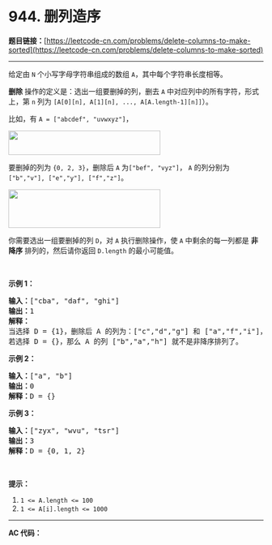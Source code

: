 # 944. 删列造序

**题目链接：**[https://leetcode-cn.com/problems/delete-columns-to-make-sorted](https://leetcode-cn.com/problems/delete-columns-to-make-sorted)

---

<div class="content__1Y2H">
 <div class="notranslate">
  <p>给定由&nbsp;<code>N</code>&nbsp;个小写字母字符串组成的数组 <code>A</code>，其中每个字符串长度相等。</p> 
  <p><strong>删除</strong> 操作的定义是：选出一组要删掉的列，删去&nbsp;<code>A</code> 中对应列中的所有字符，形式上，第 <code>n</code>&nbsp;列为&nbsp;<code>[A[0][n], A[1][n], ..., A[A.length-1][n]]</code>）。</p> 
  <p>比如，有&nbsp;<code>A = ["abcdef", "uvwxyz"]</code>，</p> 
  <p><img style="height: 48px; width: 300px;" src="../aliyun-lc-upload/uploads/2019/07/06/944_1.png" alt=""></p> 
  <p>要删掉的列为&nbsp;<code>{0, 2, 3}</code>，删除后 <code>A</code>&nbsp;为<code>["bef", "vyz"]</code>， <code>A</code>&nbsp;的列分别为<code>["b","v"], ["e","y"], ["f","z"]</code>。</p> 
  <p><img style="height: 76px; width: 300px;" src="../aliyun-lc-upload/uploads/2019/07/06/944_2.png" alt=""></p> 
  <p>你需要选出一组要删掉的列&nbsp;<code>D</code>，对&nbsp;<code>A</code> 执行删除操作，使 <code>A</code> 中剩余的每一列都是 <strong>非降序</strong>&nbsp;排列的，然后请你返回&nbsp;<code>D.length</code>&nbsp;的最小可能值。</p> 
  <p>&nbsp;</p> 
  <p><strong>示例 1：</strong></p> 
  <pre class="language-text"><strong>输入：</strong>["cba", "daf", "ghi"]
<strong>输出：</strong>1
<strong>解释：</strong>
当选择 D = {1}，删除后 A 的列为：["c","d","g"] 和 ["a","f","i"]，均为非降序排列。
若选择 D = {}，那么 A 的列 ["b","a","h"] 就不是非降序排列了。
</pre> 
  <p><strong>示例 2：</strong></p> 
  <pre class="language-text"><strong>输入：</strong>["a", "b"]
<strong>输出：</strong>0
<strong>解释：</strong>D = {}
</pre> 
  <p><strong>示例 3：</strong></p> 
  <pre class="language-text"><strong>输入：</strong>["zyx", "wvu", "tsr"]
<strong>输出：</strong>3
<strong>解释：</strong>D = {0, 1, 2}
</pre> 
  <p>&nbsp;</p> 
  <p><strong>提示：</strong></p> 
  <ol> 
   <li><code>1 &lt;= A.length &lt;= 100</code></li> 
   <li><code>1 &lt;= A[i].length &lt;= 1000</code></li> 
  </ol> 
 </div>
</div>

---

**AC 代码：**

```java

```